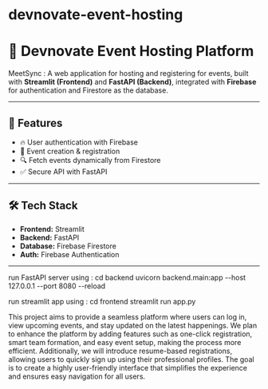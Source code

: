 # devnovate-event-hosting

# 🎉 Devnovate Event Hosting Platform  

MeetSync : A web application for hosting and registering for events, built with **Streamlit (Frontend)** and **FastAPI (Backend)**, integrated with **Firebase** for authentication and Firestore as the database.  

---

## 🚀 Features  
- 🔥 User authentication with Firebase  
- 📅 Event creation & registration  
- 🔍 Fetch events dynamically from Firestore  
- ✅ Secure API with FastAPI  

---

## 🛠 Tech Stack  
- **Frontend:** Streamlit  
- **Backend:** FastAPI  
- **Database:** Firebase Firestore  
- **Auth:** Firebase Authentication  

---

run FastAPI server using : 
cd backend
uvicorn backend.main:app --host 127.0.0.1 --port 8080 --reload

run streamlit app using :
cd frontend
streamlit run app.py

This project aims to provide a seamless platform where users can log in, view upcoming events, and stay updated on the latest happenings. We plan to enhance the platform by adding features such as one-click registration, smart team formation, and easy event setup, making the process more efficient. Additionally, we will introduce resume-based registrations, allowing users to quickly sign up using their professional profiles. The goal is to create a highly user-friendly interface that simplifies the experience and ensures easy navigation for all users.